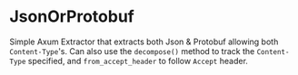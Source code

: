 # JsonOrProtobuf

Simple Axum Extractor that extracts both Json & Protobuf allowing both `Content-Type`'s. Can also use the `decompose()` method to track the `Content-Type` specified, and `from_accept_header` to follow `Accept` header.